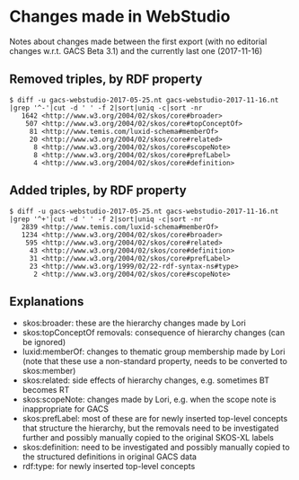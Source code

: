 # Changes made in WebStudio

Notes about changes made between the first export (with no editorial changes w.r.t. GACS Beta 3.1) and the currently last one (2017-11-16)

## Removed triples, by RDF property

    $ diff -u gacs-webstudio-2017-05-25.nt gacs-webstudio-2017-11-16.nt |grep '^-'|cut -d ' ' -f 2|sort|uniq -c|sort -nr
       1642 <http://www.w3.org/2004/02/skos/core#broader>
        507 <http://www.w3.org/2004/02/skos/core#topConceptOf>
         81 <http://www.temis.com/luxid-schema#memberOf>
         20 <http://www.w3.org/2004/02/skos/core#related>
          8 <http://www.w3.org/2004/02/skos/core#scopeNote>
          8 <http://www.w3.org/2004/02/skos/core#prefLabel>
          4 <http://www.w3.org/2004/02/skos/core#definition>


## Added triples, by RDF property	

    $ diff -u gacs-webstudio-2017-05-25.nt gacs-webstudio-2017-11-16.nt |grep '^+'|cut -d ' ' -f 2|sort|uniq -c|sort -nr
       2839 <http://www.temis.com/luxid-schema#memberOf>
       1234 <http://www.w3.org/2004/02/skos/core#broader>
        595 <http://www.w3.org/2004/02/skos/core#related>
         43 <http://www.w3.org/2004/02/skos/core#definition>
         31 <http://www.w3.org/2004/02/skos/core#prefLabel>
         23 <http://www.w3.org/1999/02/22-rdf-syntax-ns#type>
          2 <http://www.w3.org/2004/02/skos/core#scopeNote>

## Explanations

 * skos:broader: these are the hierarchy changes made by Lori
 * skos:topConceptOf removals: consequence of hierarchy changes (can be
   ignored)
 * luxid:memberOf: changes to thematic group membership made by Lori (note
   that these use a non-standard property, needs to be converted to
   skos:member)
 * skos:related: side effects of hierarchy changes, e.g. sometimes BT becomes RT
 * skos:scopeNote: changes made by Lori, e.g. when the scope note
   is inappropriate for GACS
 * skos:prefLabel: most of these are for newly inserted top-level concepts
   that structure the hierarchy, but the removals need to be investigated
   further and possibly manually copied to the original SKOS-XL labels
 * skos:definition: need to be investigated and possibly manually copied to
   the structured definitions in original GACS data
 * rdf:type: for newly inserted top-level concepts
